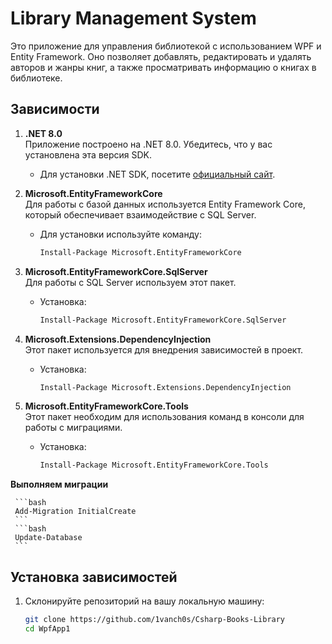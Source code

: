 # Library Management System

Это приложение для управления библиотекой с использованием WPF и Entity Framework. Оно позволяет добавлять, редактировать и удалять авторов и жанры книг, а также просматривать информацию о книгах в библиотеке.

## Зависимости

1. **.NET 8.0**  
   Приложение построено на .NET 8.0. Убедитесь, что у вас установлена эта версия SDK.
   - Для установки .NET SDK, посетите [официальный сайт](https://dotnet.microsoft.com/download).

2. **Microsoft.EntityFrameworkCore**  
   Для работы с базой данных используется Entity Framework Core, который обеспечивает взаимодействие с SQL Server.
   - Для установки используйте команду:
     ```bash
     Install-Package Microsoft.EntityFrameworkCore

     ```

3. **Microsoft.EntityFrameworkCore.SqlServer**  
   Для работы с SQL Server используем этот пакет.
   - Установка:
     ```bash
     Install-Package Microsoft.EntityFrameworkCore.SqlServer
     ```

4. **Microsoft.Extensions.DependencyInjection**  
   Этот пакет используется для внедрения зависимостей в проект.
   - Установка:
     ```bash
     Install-Package Microsoft.Extensions.DependencyInjection
     ```

5. **Microsoft.EntityFrameworkCore.Tools**  
   Этот пакет необходим для использования команд в консоли для работы с миграциями.
   - Установка:
     ```bash
     Install-Package Microsoft.EntityFrameworkCore.Tools
     ```
**Выполняем миграции**  

     ```bash
     Add-Migration InitialCreate
     ```
     ```bash
     Update-Database
     ```
## Установка зависимостей

1. Склонируйте репозиторий на вашу локальную машину:
   ```bash
   git clone https://github.com/1vanch0s/Csharp-Books-Library
   cd WpfApp1
